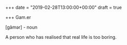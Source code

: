+++
date = "2019-02-28T13:00:00+00:00"
draft = true

+++
Gam.er

\[gãmər\] - noun

A person who has realised that real life is too boring.